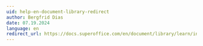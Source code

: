 ```yaml
---
uid: help-en-document-library-redirect
author: Bergfrid Dias
date: 07.19.2024
language: en
redirect_url: https://docs.superoffice.com/en/document/library/learn/index.html
---
```

